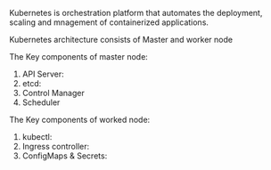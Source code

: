 Kubernetes is orchestration platform that automates the deployment, scaling and mnagement of containerized applications.

Kubernetes architecture consists of Master and worker node

The Key components of master node:
1. API Server:
2. etcd:
3. Control Manager
4. Scheduler

The Key components of worked node:

1. kubectl:
2. Ingress controller:
3. ConfigMaps & Secrets:
